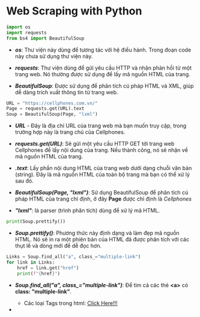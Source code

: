 # Web Scraping with Python

```python
import os
import requests
from bs4 import BeautifulSoup
```
- ***os***: Thư viện này dùng để tương tác với hệ điều hành. Trong đoạn code này chưa sử dụng thư viện này.

- ***requests***: Thư viện dùng để gửi yêu cầu HTTP và nhận phản hồi từ một trang web. Nó thường được sử dụng để lấy mã nguồn HTML của trang.

- ***BeautifulSoup***: Được sử dụng để phân tích cú pháp HTML và XML, giúp dễ dàng trích xuất thông tin từ trang web.

```python
URL = "https://cellphones.com.vn/"
Page = requests.get(URL).text 
Soup = BeautifulSoup(Page, "lxml")
```

- ***URL*** - Đây là địa chỉ URL của trang web mà bạn muốn truy cập, trong trường hợp này là trang chủ của Cellphones. 

- ***requests.get(URL)***: Sẽ gửi một yêu cầu HTTP GET tới trang web Cellphones để lấy nội dung của trang. Nếu thành công, nó sẽ nhận về mã nguồn HTML của trang.

- ***.text***: Lấy phần nội dung HTML của trang web dưới dạng chuỗi văn bản (string). Đây là mã nguồn HTML của toàn bộ trang mà bạn có thể xử lý sau đó.

- ***BeautifulSoup(Page, "lxml")***: Sử dụng BeautifulSoup để phân tích cú pháp HTML của trang chỉ định, ở đây **Page** được chỉ định là *Cellphones*   
  
- ***"lxml"***: là parser (trình phân tích) dùng để xử lý mã HTML.

```python
print(Soup.prettify()) 
```

- ***Soup.prettify()***: Phương thức này định dạng và làm đẹp mã nguồn HTML. Nó sẽ in ra một phiên bản của HTML đã được phân tích với các thụt lề và dòng mới để dễ đọc hơn.


```python
Links = Soup.find_all("a", class_="multiple-link")
for link in Links:
    href = link.get("href")
    print(f"{href}")
```

- ***Soup.find_all("a", class_="multiple-link")***: Để tìm cả các thẻ **\<a>** có **class: "multiple-link"**.

  -  Các loại Tags trong html: <a href=""> Click Here!!!
- 